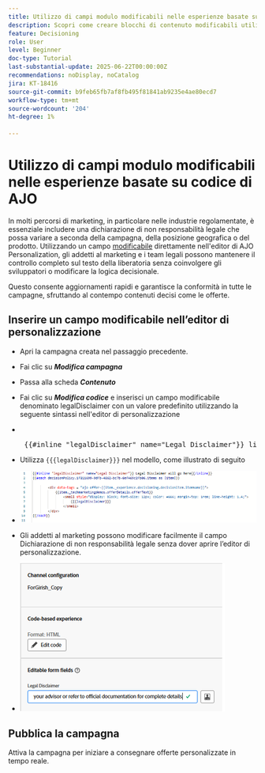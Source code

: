 ```yaml
---
title: Utilizzo di campi modulo modificabili nelle esperienze basate su codice di AJO
description: Scopri come creare blocchi di contenuto modificabili utilizzando campi di modulo in linea nei modelli di esperienza basati su codice di Adobe Journey Optimizer, per consentire agli addetti al marketing di creare contenuti dinamici e riutilizzabili per le campagne.
feature: Decisioning
role: User
level: Beginner
doc-type: Tutorial
last-substantial-update: 2025-06-22T00:00:00Z
recommendations: noDisplay, noCatalog
jira: KT-18416
source-git-commit: b9feb65fb7af8fb495f81841ab9235e4ae80ecd7
workflow-type: tm+mt
source-wordcount: '204'
ht-degree: 1%

---
```


# Utilizzo di campi modulo modificabili nelle esperienze basate su codice di AJO

In molti percorsi di marketing, in particolare nelle industrie regolamentate, è essenziale includere una dichiarazione di non responsabilità legale che possa variare a seconda della campagna, della posizione geografica o del prodotto. Utilizzando un campo [modificabile](https://experienceleague.adobe.com/en/docs/journey-optimizer-learn/tutorials/channels/code-based-experience-channel/form-fields-in-code-based-experiences) direttamente nell&#39;editor di AJO Personalization, gli addetti al marketing e i team legali possono mantenere il controllo completo sul testo della liberatoria senza coinvolgere gli sviluppatori o modificare la logica decisionale.

Questo consente aggiornamenti rapidi e garantisce la conformità in tutte le campagne, sfruttando al contempo contenuti decisi come le offerte.

## Inserire un campo modificabile nell’editor di personalizzazione

- Apri la campagna creata nel passaggio precedente.
- Fai clic su _&#x200B;**Modifica campagna**&#x200B;_
- Passa alla scheda _&#x200B;**Contenuto**&#x200B;_
- Fai clic su _&#x200B;**Modifica codice**&#x200B;_ e inserisci un campo modificabile denominato legalDisclaimer con un valore predefinito utilizzando la seguente sintassi nell&#39;editor di personalizzazione

- &#x200B;
  <pre> {{#inline "legalDisclaimer" name="Legal Disclaimer"}} liberatoria legale andrà qui {{/inline}}  </pre>

- Utilizza <code>{{{legalDisclaimer}}}</code> nel modello, come illustrato di seguito

- ![campi modificabili](assets/editable-fields.png)

- Gli addetti al marketing possono modificare facilmente il campo Dichiarazione di non responsabilità legale senza dover aprire l’editor di personalizzazione.
- ![editable-field-marketer](assets/editable-field-marketer-view.png)



## Pubblica la campagna

Attiva la campagna per iniziare a consegnare offerte personalizzate in tempo reale.

